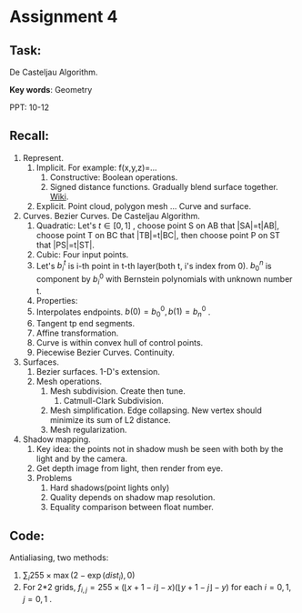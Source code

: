 # Assignment 4

## Task:

De Casteljau Algorithm.

**Key words**: Geometry 

PPT: 10-12

## Recall:

1. Represent.
   1. Implicit. For example: f(x,y,z)=...
      1. Constructive: Boolean operations.
      2. Signed distance functions. Gradually blend surface together.  [Wiki](https://en.wikipedia.org/wiki/Signed_distance_function).
   2. Explicit. Point cloud, polygon mesh ... Curve and surface.
2. Curves. Bezier Curves. De Casteljau Algorithm.
   1. Quadratic: Let's $t \in [0, 1]$ , choose point S on AB that |SA|=t|AB|, choose point T on BC that |TB|=t|BC|, then choose point P on ST that |PS|=t|ST|.  
   2. Cubic: Four input points.
   3. Let's $b_i^t$ is i-th point in t-th layer(both t, i's index from 0). $b_0^n$ is component by $b_i^0$ with Bernstein polynomials with unknown number t.
   4.  Properties:
      1. Interpolates endpoints. $b(0)=b_0^0, b(1) = b_n^0$ .
      2. Tangent tp end segments.
      3. Affine transformation.
      4. Curve is within convex hull of control points.
   5. Piecewise Bezier Curves. Continuity. 
3. Surfaces.
   1. Bezier surfaces. 1-D's extension.
   2. Mesh operations.
      1. Mesh subdivision. Create then tune.
         1. Catmull-Clark Subdivision.
      2. Mesh simplification. Edge collapsing. New vertex should minimize its sum of L2 distance.
      3. Mesh regularization.
4. Shadow mapping.
   1. Key idea: the points not in shadow mush be seen with both by the light and by the camera.
   2. Get depth image from light, then render from eye.
   3. Problems
      1. Hard shadows(point lights only)
      2. Quality depends on shadow map resolution.
      3. Equality comparison between float number.

## Code:

Antialiasing, two methods:

1. $\sum_i 255 \times \max(2-\exp(dist_i), 0)$
2. For 2*2 grids, $f_{i,j} = 255\times(\lfloor x+1-i\rfloor-x)(\lfloor y+1-j\rfloor-y)$ for each $i = 0,1,j = 0,1$ .